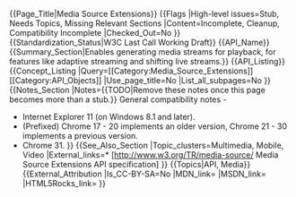 {{Page_Title|Media Source Extensions}}
{{Flags
|High-level issues=Stub, Needs Topics, Missing Relevant Sections
|Content=Incomplete, Cleanup, Compatibility Incomplete
|Checked_Out=No
}}
{{Standardization_Status|W3C Last Call Working Draft}}
{{API_Name}}
{{Summary_Section|Enables generating media streams for playback, for features like adaptive streaming and shifting live streams.}}
{{API_Listing}}
{{Concept_Listing
|Query=[[Category:Media_Source_Extensions]][[Category:API_Objects]]
|Use_page_title=No
|List_all_subpages=No
}}
{{Notes_Section
|Notes={{TODO|Remove these notes once this page becomes more than a stub.}}
General compatibility notes -
- Internet Explorer 11 (on Windows 8.1 and later).
- (Prefixed) Chrome 17 - 20 implements an older version, Chrome 21 - 30 implements a previous version.
- Chrome 31.
}}
{{See_Also_Section
|Topic_clusters=Multimedia, Mobile, Video
|External_links=* [http://www.w3.org/TR/media-source/ Media Source Extensions API specification]
}}
{{Topics|API, Media}}
{{External_Attribution
|Is_CC-BY-SA=No
|MDN_link=
|MSDN_link=
|HTML5Rocks_link=
}}